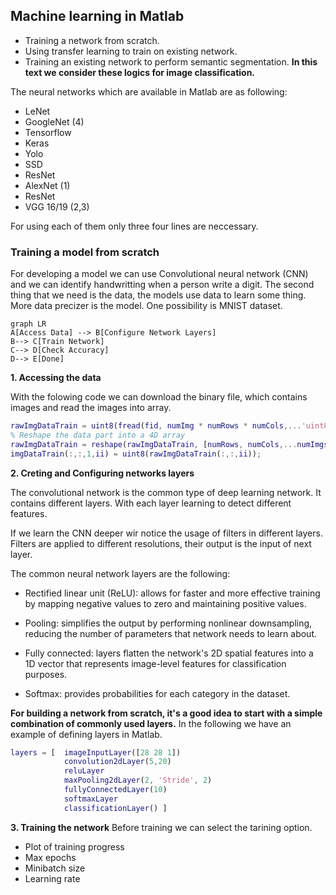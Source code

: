 ## Machine learning in Matlab

 - Training a network from scratch.
 - Using transfer learning to train on existing network.
 - Training an existing network to perform semantic segmentation.
**In this text we consider these logics for image classification.**

The neural networks which are available in Matlab are as following:

 - LeNet
 - GoogleNet (4)
 - Tensorflow
 - Keras 
 - Yolo 
 - SSD 
 - ResNet
 - AlexNet (1)
 - ResNet
 - VGG 16/19 (2,3)


For using each of them only three four lines are neccessary.

### Training a model from scratch

For developing a model we can use Convolutional neural network (CNN) and we can identify handwritting when a person write a digit.
The second thing that we need is the data, the models use data to learn some thing. More data precizer is the model. One possibility is MNIST dataset.

```mermaid
graph LR
A[Access Data] --> B[Configure Network Layers]
B--> C[Train Network]
C--> D[Check Accuracy]
D--> E[Done]
```
**1. Accessing the data**

With the folowing code we can download the binary file, which contains images and read the images into array.

```matlab
rawImgDataTrain = uint8(fread(fid, numImg * numRows * numCols,...'uint8'));
% Reshape the data part into a 4D array
rawImgDataTrain = reshape(rawImgDataTrain, [numRows, numCols,...numImgs]);
imgDataTrain(:,:,1,ii) = uint8(rawImgDataTrain(:,:,ii));
```
**2. Creting and Configuring networks layers**

The convolutional network is the common type of deep learning network. It contains different layers. With each layer learning to detect different features.

If we learn the CNN deeper  wir notice the usage of filters in different layers. Filters are applied to different resolutions, their output is the input of next layer.

The common neural network layers are the following:

 - Rectified linear unit (ReLU): allows for faster and more effective training by mapping negative values to zero and maintaining positive values.

 - Pooling: simplifies the output by performing nonlinear downsampling, reducing the number of parameters that network needs to learn about.

 - Fully connected: layers flatten the network's 2D spatial features into a 1D vector that represents image-level features for classification purposes.

 - Softmax: provides probabilities for each category in the dataset.
 
 **For building a network from scratch, it's a good idea to start with a simple combination of commonly used layers.** In the following we have an example of defining layers in Matlab.

```matlab
layers = [  imageInputLayer([28 28 1])
			convolution2dLayer(5,20)
			reluLayer
			maxPooling2dLayer(2, 'Stride', 2)
			fullyConnectedLayer(10)
			softmaxLayer
			classificationLayer() ]
```

**3. Training the network**
Before training we can select the tarining option.

- Plot of training progress
- Max epochs
- Minibatch size
- Learning rate


<!--stackedit_data:
eyJoaXN0b3J5IjpbLTExNTI1MTI2OTgsLTE1OTU4NDc2NTIsMT
YwMTc3OTY1MSwtMjAxODYwODQ2NywxMTgwMTM5NTgzLC0yMTIw
ODE1MTc5LC0xNjE1NDg5Mzg0LDEzNDM4MDUzOTIsLTIyMDA5OD
A3NCwtMTUzMjQ2NzE4OSwtMTExODcwNTYwNywtNDYzMjg2Nzgs
LTQ2MzI4Njc4LC0yMTU5OTU1MzQsLTEzNDk4NDUyMjYsMTg1ND
kwMjksMTkwMTk5MDc1M119
-->